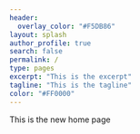 ```yaml
---
header:
  overlay_color: "#F5DB86"
layout: splash
author_profile: true
search: false
permalink: /
type: pages
excerpt: "This is the excerpt"
tagline: "This is the tagline"
color: "#FF0000"
---
```


This is the new home page
